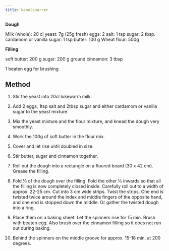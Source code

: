 ```yaml
---
title: kanelsnurrer
---
```


**Dough**

Milk (whole): 20 cl
yeast: 7g (25g fresh)
eggs: 2
salt: 1 tsp
sugar: 2 tbsp.
cardamom or vanilla sugar: 1 tsp
butter: 100 g
Wheat flour: 500g

**Filling**

soft butter: 200 g
sugar: 200 g
ground cinnamon: 3 tbsp

1 beaten egg for brushing

## Method

1. Stir the yeast into 20cl lukewarm milk.
1. Add 2 eggs, 1tsp salt and 2tbsp sugar and either cardamom or vanilla sugar to the yeast mixture.
1. Mix the yeast mixture and the flour mixture, and knead the dough very smoothly.
1. Work the 100g of soft butter in the flour mix.
1. Cover and let rise until doubled in size.

1. Stir butter, sugar and cinnamon together.
1. Roll out the dough into a rectangle on a floured board (30 x 42 cm). Grease the filling.
1. Fold ⅓ of the dough over the filling. Fold the other ⅓ inwards so that all the filling is now completely closed inside. Carefully roll out to a width of approx. 22-25 cm. Cut into 3 cm wide strips. Twist the strips. One end is twisted twice around the index and middle fingers of the opposite hand, and one end is stopped down the middle. Or gather the twisted dough into a ring.
1. Place them on a baking sheet. Let the spinners rise for 15 min. Brush with beaten egg. Also brush over the cinnamon filling so it does not run out during baking.
1. Behind the spinners on the middle groove for approx. 15-18 min. at 200 degrees.
